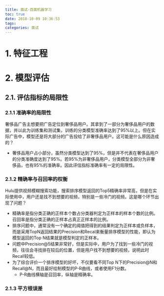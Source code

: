 ```yaml
---
title: 面试-百面机器学习
toc: true
date: 2018-10-09 10:36:53
tags:
categories: 面试
---
```


# 1. 特征工程



# 2. 模型评估

## 2.1. 评估指标的局限性

### 2.1.1 准确率的局限性

奢侈品广告主想要把广告定位到奢侈品用户。其拿到了一部分为奢侈品用户的数据，并以此为训练集和测试集，训练的分类模型准确率达到了95%以上。但在实际广告中，模型还是将大部分的广告投给了非奢侈品用户。这可能是什么原因造成的？

- 奢侈品用户占小部分，虽然分类模型达到了95%，但是并不代表在奢侈品用户的分类准确度达到了95%。若95%为非奢侈品用户，分类模型全部分为非奢侈品，也有95%的准确率。因此评估指标准确率有一定的局限性。

### 2.1.2 精确率与召回率的权衡

Hulu提供视频模糊搜索功能，搜索排序模型返回的Top5精确率非常高，但是在实际使用中，用户还是找不到想要的视频，特别是一些冷门的视频。这是哪个环节出现了问题？

- 精确率是指分类正确的正样本个数占分类器判定为正样本的样本个数的比例。召回率是指分类正确的正样本占真正正样本的比例。
- 排序问题中，通常没有一个确定的阈值把得到的结果判定为正样本或负样本，而是采用TopN返回结果的Precision和Recal来衡量排序模型的性能，即认为模型返回的Top N结果就是模型判定的正样本。
- 问题中Precision@5结果非常好，但是实际中，用户为了找到一些冷门的视频，往往会寻找排在较后的位置，但是用户找不到想要的视频，说明此时Recall较低。
- 为了综合评价一个排序模型的好坏，不仅要看不同Top N下的Precision@N和Recall@N，而且最好绘制模型的P-R曲线，或者使用F1分数。
  - P-R曲线横轴是召回率，纵轴是精确率。

### 2.1.3 平方根误差



